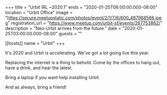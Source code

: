 +++
title = "Urbit IRL ~2020.1"
ends = "2020-01-25T06:00:00.000-08:00"
location = "Urbit Office"
image = "https://secure.meetupstatic.com/photos/event/2/1/7/6/600_487988566.jpeg"
registration_url = "https://www.meetup.com/urbit-sf/events/267753862/"
description = "Neo-Urbit arrives from the future."
date = "2020-01-25T03:00:00.000-08:00"
guests = ""

[[hosts]]
name = "Urbit"
+++

It's 2020 and Urbit is accelerating. We've got a lot going live this year.

Replacing the internet is a thing to behold. Come by the offices to hang out, have a drink, and hear the latest.

Bring a laptop if you want help installing Urbit.

And as always, bring a friend!
